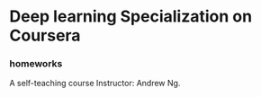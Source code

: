# Deep learning Specialization on Coursera
### homeworks
A self-teaching course
Instructor: Andrew Ng.
